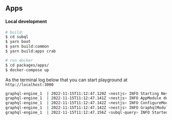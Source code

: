## Apps

#### Local development

```bash
# build:
$ cd subql
$ yarn boot
$ yarn build:common
$ yarn build:apps crab

# run docker
$ cd packages/apps/
$ docker-compose up
```

As the terminal log below that you can start playground at `http://localhost:3000`

```bash
graphql-engine_1  | 2022-11-15T11:12:47.120Z <nestjs> INFO Starting Nest application...
graphql-engine_1  | 2022-11-15T11:12:47.141Z <nestjs> INFO AppModule dependencies initialized
graphql-engine_1  | 2022-11-15T11:12:47.142Z <nestjs> INFO ConfigureModule dependencies initialized
graphql-engine_1  | 2022-11-15T11:12:47.142Z <nestjs> INFO GraphqlModule dependencies initialized
graphql-engine_1  | 2022-11-15T11:12:47.156Z <subql-query> INFO Started playground at http://localhost:3000
```
